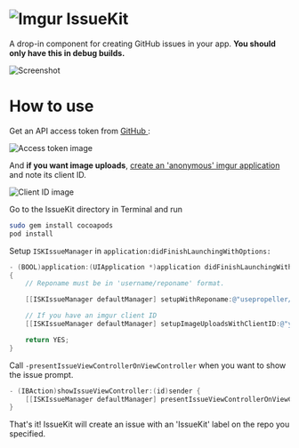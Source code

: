 # ![Imgur](http://i.imgur.com/UXN1tVV.png) IssueKit
A drop-in component for creating GitHub issues in your app.
**You should only have this in debug builds.**

![Screenshot](http://i.imgur.com/vyjd3sMl.png?1)

# How to use

Get an API access token from [GitHub ](https://github.com/settings/applications):

![Access token image](http://i.imgur.com/cJqyqam.png)

And **if you want image uploads**, [create an 'anonymous' imgur application](http://api.imgur.com/oauth2/addclient) and note its client ID.

![Client ID image](http://i.imgur.com/ZH3YA4B.png)

Go to the IssueKit directory in Terminal and run

```bash
sudo gem install cocoapods
pod install
```

Setup `ISKIssueManager` in `application:didFinishLaunchingWithOptions:`

```Objective-C
- (BOOL)application:(UIApplication *)application didFinishLaunchingWithOptions:(NSDictionary *)launchOptions
{
    // Reponame must be in 'username/reponame' format.

    [[ISKIssueManager defaultManager] setupWithReponame:@"usepropeller/IssueKit" andAccessToken:@"access token"];

    // If you have an imgur client ID
    [[ISKIssueManager defaultManager] setupImageUploadsWithClientID:@"your key here"];

    return YES;
}
```

Call `-presentIssueViewControllerOnViewController` when you want to show the issue prompt.

```Objective-C
- (IBAction)showIssueViewController:(id)sender {
    [[ISKIssueManager defaultManager] presentIssueViewControllerOnViewController:self];
}
```

That's it! IssueKit will create an issue with an 'IssueKit' label on the repo you specified.
